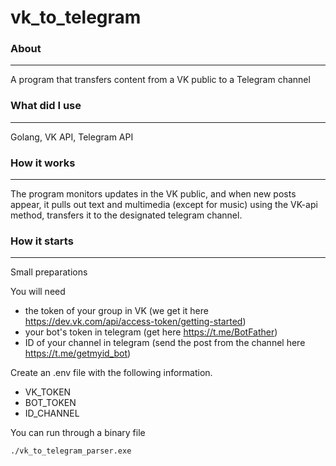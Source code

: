 # vk_to_telegram

### About
-------

A program that transfers content from a VK public to a Telegram channel

### What did I use
-------

Golang, VK API, Telegram API

### How it works
--------

The program monitors updates in the VK public, and when new posts appear, it pulls out text and multimedia (except for music) using the VK-api method, transfers it to the designated telegram channel.

### How it starts
--------

Small preparations

You will need
- the token of your group in VK (we get it here https://dev.vk.com/api/access-token/getting-started)
- your bot's token in telegram (get here https://t.me/BotFather)
- ID of your channel in telegram (send the post from the channel here https://t.me/getmyid_bot)

Create an .env file with the following information.
- VK_TOKEN
- BOT_TOKEN
- ID_CHANNEL

You can run through a binary file
```
./vk_to_telegram_parser.exe
```

